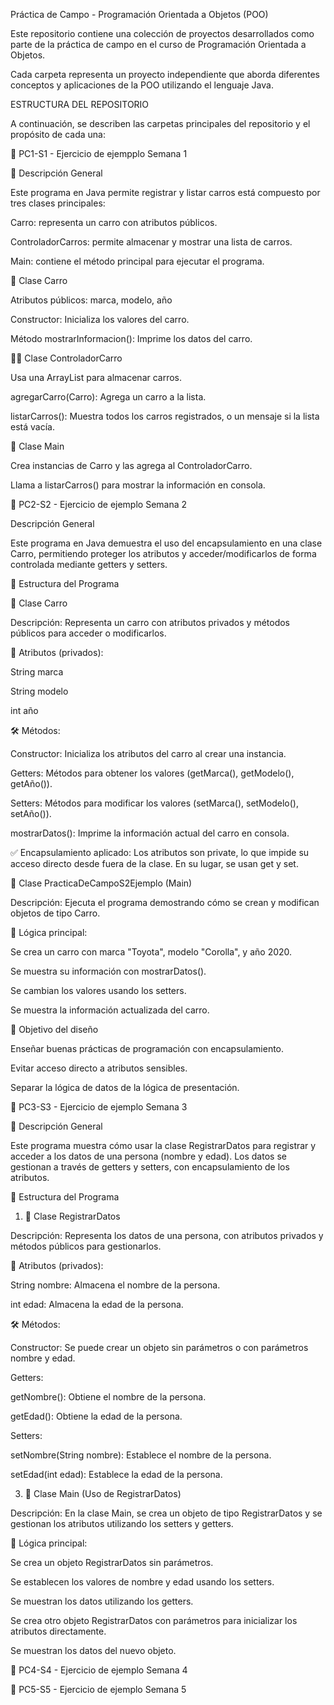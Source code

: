 Práctica de Campo - Programación Orientada a Objetos (POO)

Este repositorio contiene una colección de proyectos desarrollados como parte de la práctica de campo en el curso de Programación Orientada a Objetos. 

Cada carpeta representa un proyecto independiente que aborda diferentes conceptos y aplicaciones de la POO utilizando el lenguaje Java.

ESTRUCTURA DEL REPOSITORIO

A continuación, se describen las carpetas principales del repositorio y el propósito de cada una:


📁 PC1-S1 - Ejercicio de ejempplo Semana 1

📌 Descripción General

Este programa en Java permite registrar y listar carros está compuesto por tres clases principales:

Carro: representa un carro con atributos públicos.

ControladorCarros: permite almacenar y mostrar una lista de carros.

Main: contiene el método principal para ejecutar el programa.

🚗 Clase Carro

Atributos públicos: marca, modelo, año

Constructor: Inicializa los valores del carro.

Método mostrarInformacion(): Imprime los datos del carro.

🧑‍💼 Clase ControladorCarro

Usa una ArrayList para almacenar carros.

agregarCarro(Carro): Agrega un carro a la lista.

listarCarros(): Muestra todos los carros registrados, o un mensaje si la lista está vacía.

🏁 Clase Main

Crea instancias de Carro y las agrega al ControladorCarro.

Llama a listarCarros() para mostrar la información en consola.


📁 PC2-S2 - Ejercicio de ejemplo Semana 2

Descripción General

Este programa en Java demuestra el uso del encapsulamiento en una clase Carro, permitiendo proteger los atributos y acceder/modificarlos de forma controlada mediante getters y setters.

🧱 Estructura del Programa

🚗 Clase Carro

Descripción: Representa un carro con atributos privados y métodos públicos para acceder o modificarlos.

🔐 Atributos (privados):

String marca

String modelo

int año

🛠️ Métodos:

Constructor: Inicializa los atributos del carro al crear una instancia.

Getters: Métodos para obtener los valores (getMarca(), getModelo(), getAño()).

Setters: Métodos para modificar los valores (setMarca(), setModelo(), setAño()).

mostrarDatos(): Imprime la información actual del carro en consola.

✅ Encapsulamiento aplicado: Los atributos son private, lo que impide su acceso directo desde fuera de la clase. En su lugar, se usan get y set.

🏁 Clase PracticaDeCampoS2Ejemplo (Main)

Descripción: Ejecuta el programa demostrando cómo se crean y modifican objetos de tipo Carro.

🧪 Lógica principal:

Se crea un carro con marca "Toyota", modelo "Corolla", y año 2020.

Se muestra su información con mostrarDatos().

Se cambian los valores usando los setters.

Se muestra la información actualizada del carro.

🎯 Objetivo del diseño

Enseñar buenas prácticas de programación con encapsulamiento.

Evitar acceso directo a atributos sensibles.

Separar la lógica de datos de la lógica de presentación.


📁 PC3-S3 - Ejercicio de ejemplo Semana 3

📌 Descripción General

Este programa muestra cómo usar la clase RegistrarDatos para registrar y acceder a los datos de una persona (nombre y edad). Los datos se gestionan a través de getters y setters, con encapsulamiento de los atributos.

🧱 Estructura del Programa

1. 🧑 Clase RegistrarDatos
   
Descripción: Representa los datos de una persona, con atributos privados y métodos públicos para gestionarlos.

🔐 Atributos (privados):

String nombre: Almacena el nombre de la persona.

int edad: Almacena la edad de la persona.

🛠️ Métodos:

Constructor: Se puede crear un objeto sin parámetros o con parámetros nombre y edad.

Getters:

getNombre(): Obtiene el nombre de la persona.

getEdad(): Obtiene la edad de la persona.

Setters:

setNombre(String nombre): Establece el nombre de la persona.

setEdad(int edad): Establece la edad de la persona.

3. 🏁 Clase Main (Uso de RegistrarDatos)
   
Descripción: En la clase Main, se crea un objeto de tipo RegistrarDatos y se gestionan los atributos utilizando los setters y getters.

🧪 Lógica principal:

Se crea un objeto RegistrarDatos sin parámetros.

Se establecen los valores de nombre y edad usando los setters.

Se muestran los datos utilizando los getters.

Se crea otro objeto RegistrarDatos con parámetros para inicializar los atributos directamente.

Se muestran los datos del nuevo objeto.


📁 PC4-S4 - Ejercicio de ejemplo Semana 4


📁 PC5-S5 - Ejercicio de ejemplo Semana 5
